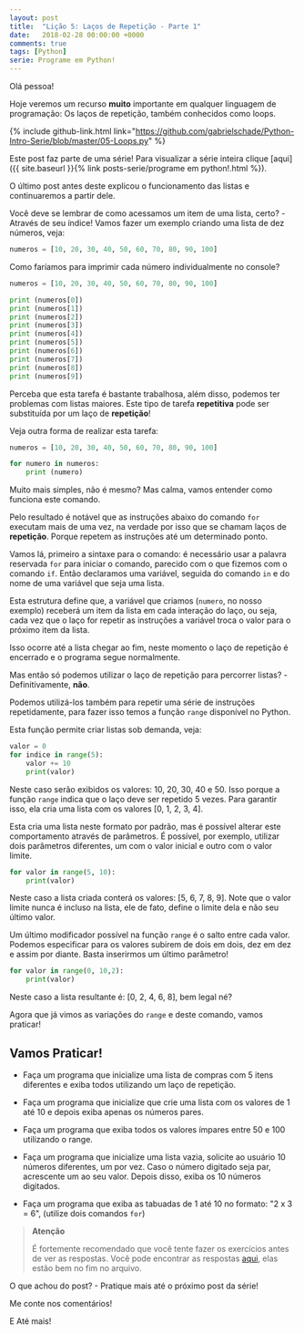 ```yaml
---
layout: post
title:  "Lição 5: Laços de Repetição - Parte 1"
date:   2018-02-28 00:00:00 +0000
comments: true
tags: [Python]
serie: Programe em Python!
---
```


Olá pessoa!

Hoje veremos um recurso **muito** importante em qualquer linguagem de programação: Os laços de repetição, também conhecidos como loops.

<!--more-->

{% include github-link.html link="https://github.com/gabrielschade/Python-Intro-Serie/blob/master/05-Loops.py" %} 

Este post faz parte de uma série! Para visualizar a série inteira clique [aqui]({{ site.baseurl }}{% link posts-serie/programe em python!.html %}).

O último post antes deste explicou o funcionamento das listas e continuaremos a partir dele.

Você deve se lembrar de como acessamos um item de uma lista, certo? -Através de seu índice! Vamos fazer um exemplo criando uma lista de dez números, veja:

```python
numeros = [10, 20, 30, 40, 50, 60, 70, 80, 90, 100]
```

Como faríamos para imprimir cada número individualmente no console?

```python
numeros = [10, 20, 30, 40, 50, 60, 70, 80, 90, 100]

print (numeros[0])
print (numeros[1])
print (numeros[2])
print (numeros[3])
print (numeros[4])
print (numeros[5])
print (numeros[6])
print (numeros[7])
print (numeros[8])
print (numeros[9])
```
Perceba que esta tarefa é bastante trabalhosa, além disso, podemos ter problemas com listas maiores. Este tipo de tarefa **repetitiva** pode ser substituída por um laço de **repetição**!

Veja outra forma de realizar esta tarefa:

```python
numeros = [10, 20, 30, 40, 50, 60, 70, 80, 90, 100]

for numero in numeros:
    print (numero)
```
Muito mais simples, não é mesmo? Mas calma, vamos entender como funciona este comando. 

Pelo resultado é notável que as instruções abaixo do comando `for` executam mais de uma vez, na verdade por isso que se chamam laços de **repetição**. Porque repetem as instruções até um determinado ponto.

Vamos lá, primeiro a sintaxe para o comando: é necessário usar a palavra reservada `for` para iniciar o comando, parecido com o que fizemos com o comando `if`. Então declaramos uma variável, seguida do comando `in` e do nome de uma variável que seja uma lista.

Esta estrutura define que, a variável que criamos (`numero`, no nosso exemplo) receberá um item da lista em cada interação do laço, ou seja, cada vez que o laço for repetir as instruções a variável troca o valor para o próximo item da lista.

Isso ocorre até a lista chegar ao fim, neste momento o laço de repetição é encerrado e o programa segue normalmente.

Mas então só podemos utilizar o laço de repetição para percorrer listas? -Definitivamente, **não**.

Podemos utilizá-los também para repetir uma série de instruções repetidamente, para fazer isso temos a função `range` disponível no Python.

Esta função permite criar listas sob demanda, veja:

```python
valor = 0
for indice in range(5):
    valor += 10
    print(valor)
```

Neste caso serão exibidos os valores: 10, 20, 30, 40 e 50. Isso porque a função `range` indica que o laço deve ser repetido 5 vezes. Para garantir isso, ela cria uma lista com os valores [0, 1, 2, 3, 4].

Esta cria uma lista neste formato por padrão, mas é possível alterar este comportamento através de parâmetros. É possível, por exemplo, utilizar dois parâmetros diferentes, um com o valor inicial e outro com o valor limite.

```python
for valor in range(5, 10):
    print(valor)
```
Neste caso a lista criada conterá os valores: [5, 6, 7, 8, 9]. Note que o valor limite nunca é incluso na lista, ele de fato, define o limite dela e não seu último valor.

Um último modificador possível na função `range` é o salto entre cada valor. Podemos especificar para os valores subirem de dois em dois, dez em dez e assim por diante. Basta inserirmos um último parâmetro!

```python
for valor in range(0, 10,2):
    print(valor)
```
Neste caso a lista resultante é: [0, 2, 4, 6, 8], bem legal né?

Agora que já vimos as variações do `range` e deste comando, vamos praticar!

## Vamos Praticar!

* Faça um programa que inicialize uma lista de compras com 5 itens diferentes e exiba todos utilizando um laço de repetição.

* Faça um programa que inicialize que crie uma lista com os valores de 1 até 10 e depois exiba apenas os números pares. 

* Faça um programa que exiba todos os valores ímpares entre 50 e 100 utilizando o range.

* Faça um programa que inicialize uma lista vazia, solicite ao usuário 10 números diferentes, um por vez. Caso o número digitado seja par, acrescente um ao seu valor. Depois disso, exiba os 10 números digitados.

* Faça um programa que exiba as tabuadas de 1 até 10 no formato: "2 x 3 = 6", (utilize dois comandos `for`)

> **Atenção**
> 
> É fortemente recomendado que você tente fazer os exercícios antes de ver as respostas.
> Você pode encontrar as respostas [aqui](https://github.com/gabrielschade/Python-Intro-Serie/blob/master/05-Loops.py), elas estão bem no fim no arquivo.

O que achou do post? - Pratique mais até o próximo post da série!

Me conte nos comentários!

E Até mais!